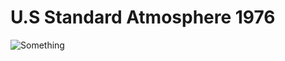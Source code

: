 # U.S Standard Atmosphere 1976 

![Something](https://github.com/NaveenTayyebi/MATLAB-U.S-Standard-Atmosphere-1976/blob/main/Image11-18-20at2.03AM3.jpg?raw=true)
